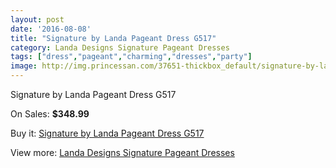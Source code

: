 ```yaml
---
layout: post
date: '2016-08-08'
title: "Signature by Landa Pageant Dress G517"
category: Landa Designs Signature Pageant Dresses
tags: ["dress","pageant","charming","dresses","party"]
image: http://img.princessan.com/37651-thickbox_default/signature-by-landa-pageant-dress-g517.jpg
---
```

Signature by Landa Pageant Dress G517

On Sales: **$348.99**
<a href="https://www.princessan.com/en/17509-signature-by-landa-pageant-dress-g517.html"><amp-img layout="responsive" width="600" height="600" src="//img.princessan.com/37651-thickbox_default/signature-by-landa-pageant-dress-g517.jpg" alt="Signature by Landa Pageant Dress G517 0" /></a>

Buy it: [Signature by Landa Pageant Dress G517](https://www.princessan.com/en/17509-signature-by-landa-pageant-dress-g517.html "Signature by Landa Pageant Dress G517")

View more: [Landa Designs Signature Pageant Dresses](https://www.princessan.com/en/148- "Landa Designs Signature Pageant Dresses")